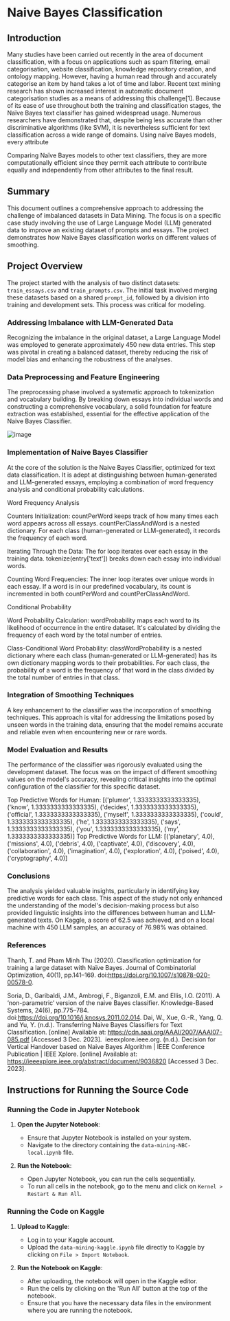 # Naive Bayes Classification
## Introduction
Many studies have been carried out recently in the area of document classification, with a focus on applications such as spam filtering, email categorisation, website classification, knowledge repository creation, and ontology mapping.
However, having a human read through and accurately categorise an item by hand takes a lot of time and labor. Recent text mining research has shown increased interest in automatic document categorisation studies as a means of addressing this challenge[1]. Because of its ease of use throughout both the training and classification stages, the Naïve Bayes text classifier has gained widespread usage. Numerous researchers have demonstrated that, despite being less accurate than other discriminative algorithms (like SVM), it is nevertheless sufficient for text classification across a wide range of domains. Using naïve Bayes models, every attribute
 
Comparing Naïve Bayes models to other text classifiers, they are more computationally efficient since they permit each attribute to contribute equally and independently from other attributes to the final result.

## Summary
This document outlines a comprehensive approach to addressing the challenge of imbalanced datasets in Data Mining. The focus is on a specific case study involving the use of Large Language Model (LLM) generated data to improve an existing dataset of prompts and essays. The project demonstrates how Naive Bayes classification works on different values of smoothing.

## Project Overview
The project started with the analysis of two distinct datasets: `train_essays.csv` and `train_prompts.csv`. The initial task involved merging these datasets based on a shared `prompt_id`, followed by a division into training and development sets. This process was critical for modeling.

### Addressing Imbalance with LLM-Generated Data
Recognizing the imbalance in the original dataset, a Large Language Model was employed to generate approximately 450 new data entries. This step was pivotal in creating a balanced dataset, thereby reducing the risk of model bias and enhancing the robustness of the analyses.

### Data Preprocessing and Feature Engineering
The preprocessing phase involved a systematic approach to tokenization and vocabulary building. By breaking down essays into individual words and constructing a comprehensive vocabulary, a solid foundation for feature extraction was established, essential for the effective application of the Naive Bayes Classifier.

![image](/assets/images/1.jpg)

### Implementation of Naive Bayes Classifier
At the core of the solution is the Naive Bayes Classifier, optimized for text data classification. It is adept at distinguishing between human-generated and LLM-generated essays, employing a combination of word frequency analysis and conditional probability calculations.

Word Frequency Analysis

Counters Initialization:
countPerWord keeps track of how many times each word appears across all essays.
countPerClassAndWord is a nested dictionary. For each class (human-generated or LLM-generated), it records the frequency of each word.

Iterating Through the Data:
The for loop iterates over each essay in the training data.
tokenize(entry['text']) breaks down each essay into individual words.

Counting Word Frequencies:
The inner loop iterates over unique words in each essay.
If a word is in our predefined vocabulary, its count is incremented in both countPerWord and countPerClassAndWord.

Conditional Probability

Word Probability Calculation:
wordProbability maps each word to its likelihood of occurrence in the entire dataset.
It's calculated by dividing the frequency of each word by the total number of entries.

Class-Conditional Word Probability:
classWordProbability is a nested dictionary where each class (human-generated or LLM-generated) has its own dictionary mapping words to their probabilities.
For each class, the probability of a word is the frequency of that word in the class divided by the total number of entries in that class.

### Integration of Smoothing Techniques
A key enhancement to the classifier was the incorporation of smoothing techniques. This approach is vital for addressing the limitations posed by unseen words in the training data, ensuring that the model remains accurate and reliable even when encountering new or rare words.


### Model Evaluation and Results
The performance of the classifier was rigorously evaluated using the development dataset. The focus was on the impact of different smoothing values on the model's accuracy, revealing critical insights into the optimal configuration of the classifier for this specific dataset.

Top Predictive Words for Human: [('plumer', 1.3333333333333335), ('know', 1.3333333333333335), ('decides', 1.3333333333333335), ('official', 1.3333333333333335), ('myself', 1.3333333333333335), ('could', 1.3333333333333335), ('he', 1.3333333333333335), ('says', 1.3333333333333335), ('you', 1.3333333333333335), ('my', 1.3333333333333335)]
Top Predictive Words for LLM: [('planetary', 4.0), ('missions', 4.0), ('debris', 4.0), ('captivate', 4.0), ('discovery', 4.0), ('collaboration', 4.0), ('imagination', 4.0), ('exploration', 4.0), ('poised', 4.0), ('cryptography', 4.0)]

### Conclusions
The analysis yielded valuable insights, particularly in identifying key predictive words for each class. This aspect of the study not only enhanced the understanding of the model's decision-making process but also provided linguistic insights into the differences between human and LLM-generated texts. On Kaggle, a score of 62.5 was achieved, and on a local machine with 450 LLM samples, an accuracy of 76.98% was obtained.

### References
Thanh, T. and Pham Minh Thu (2020). Classification optimization for training a large dataset with Naïve Bayes. Journal of Combinatorial Optimization, 40(1), pp.141–169. doi:https://doi.org/10.1007/s10878-020-00578-0.
‌
 
Soria, D., Garibaldi, J.M., Ambrogi, F., Biganzoli, E.M. and Ellis, I.O. (2011). A ‘non-parametric’ version of the naive Bayes classifier. Knowledge-Based Systems, 24(6), pp.775–784. doi:https://doi.org/10.1016/j.knosys.2011.02.014.
‌
Dai, W., Xue, G.-R., Yang, Q. and Yu, Y. (n.d.). Transferring Naive Bayes Classifiers for Text Classification. [online] Available at: https://cdn.aaai.org/AAAI/2007/AAAI07-085.pdf [Accessed 3 Dec. 2023].
‌
ieeexplore.ieee.org. (n.d.). Decision for Vertical Handover based on Naive Bayes Algorithm | IEEE Conference Publication | IEEE Xplore. [online] Available at: https://ieeexplore.ieee.org/abstract/document/9036820 [Accessed 3 Dec. 2023].

## Instructions for Running the Source Code

### Running the Code in Jupyter Notebook
1. **Open the Jupyter Notebook**:
    - Ensure that Jupyter Notebook is installed on your system.
    - Navigate to the directory containing the `data-mining-NBC-local.ipynb` file.

2. **Run the Notebook**:
    - Open Jupyter Notebook, you can run the cells sequentially.
    - To run all cells in the notebook, go to the menu and click on `Kernel > Restart & Run All`.

### Running the Code on Kaggle
1. **Upload to Kaggle**:
    - Log in to your Kaggle account.
    - Upload the `data-mining-kaggle.ipynb` file directly to Kaggle by clicking on `File > Import Notebook`.

2. **Run the Notebook on Kaggle**:
    - After uploading, the notebook will open in the Kaggle editor.
    - Run the cells by clicking on the 'Run All' button at the top of the notebook.
    - Ensure that you have the necessary data files in the environment where you are running the notebook.

